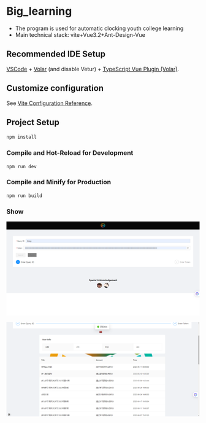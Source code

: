 # Big_learning

- The program is used for automatic clocking youth college learning
- Main technical stack: vite+Vue3.2+Ant-Design-Vue 

## Recommended IDE Setup

[VSCode](https://code.visualstudio.com/) + [Volar](https://marketplace.visualstudio.com/items?itemName=Vue.volar) (and disable Vetur) + [TypeScript Vue Plugin (Volar)](https://marketplace.visualstudio.com/items?itemName=Vue.vscode-typescript-vue-plugin).

## Customize configuration

See [Vite Configuration Reference](https://vitejs.dev/config/).

## Project Setup

```sh
npm install
```

### Compile and Hot-Reload for Development

```sh
npm run dev
```

### Compile and Minify for Production

```sh
npm run build
```

### Show

![image-20230511102042299](README.assets/image-20230511102042299.png)

![image-20230511102113334](README.assets/image-20230511102113334.png)
